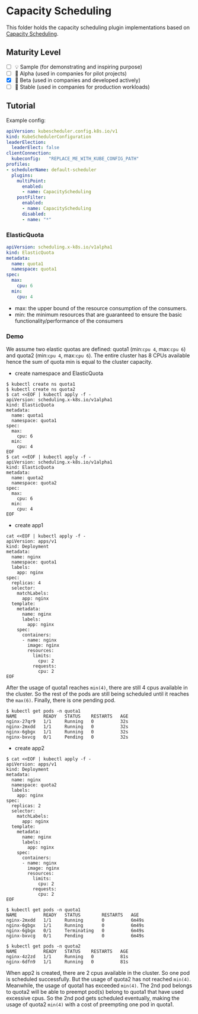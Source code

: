 # Capacity Scheduling

This folder holds the capacity scheduling plugin implementations based on [Capacity Scheduling](https://github.com/kubernetes-sigs/scheduler-plugins/tree/master/kep/9-capacity-scheduling).

## Maturity Level

<!-- Check one of the values: Sample, Alpha, Beta, GA -->

- [ ] 💡 Sample (for demonstrating and inspiring purpose)
- [ ] 👶 Alpha (used in companies for pilot projects)
- [x] 👦 Beta (used in companies and developed actively)
- [ ] 👨 Stable (used in companies for production workloads)

## Tutorial

Example config:

```yaml
apiVersion: kubescheduler.config.k8s.io/v1
kind: KubeSchedulerConfiguration
leaderElection:
  leaderElect: false
clientConnection:
  kubeconfig:   "REPLACE_ME_WITH_KUBE_CONFIG_PATH"
profiles:
- schedulerName: default-scheduler
  plugins:
    multiPoint:
      enabled:
      - name: CapacityScheduling
    postFilter:
      enabled:
      - name: CapacityScheduling
      disabled:
      - name: "*"
```

### ElasticQuota

```yaml
apiVersion: scheduling.x-k8s.io/v1alpha1
kind: ElasticQuota
metadata:
  name: quota1
  namespace: quota1
spec:
  max:
    cpu: 6
  min:
    cpu: 4
```

- max: the upper bound of the resource consumption of the consumers.
- min: the minimum resources that are guaranteed to ensure the basic functionality/performance of the consumers

### Demo

We assume two elastic quotas are defined: quota1 (min:`cpu 4`, max:`cpu 6`) and quota2 
(min:`cpu 4`, max:`cpu 6`). The entire cluster 
has 8 CPUs available hence the sum of quota min is equal to the cluster capacity.

- create namespace and ElasticQuota

```script
$ kubectl create ns quota1
$ kubectl create ns quota2
$ cat <<EOF | kubectl apply -f -
apiVersion: scheduling.x-k8s.io/v1alpha1
kind: ElasticQuota
metadata:
  name: quota1
  namespace: quota1
spec:
  max:
    cpu: 6
  min:
    cpu: 4
EOF
$ cat <<EOF | kubectl apply -f -
apiVersion: scheduling.x-k8s.io/v1alpha1
kind: ElasticQuota
metadata:
  name: quota2
  namespace: quota2
spec:
  max:
    cpu: 6
  min:
    cpu: 4
EOF
```
 
- create app1

```script
cat <<EOF | kubectl apply -f -
apiVersion: apps/v1
kind: Deployment
metadata:
  name: nginx
  namespace: quota1
  labels:
    app: nginx
spec:
  replicas: 4
  selector:
    matchLabels:
      app: nginx
  template:
    metadata:
      name: nginx
      labels:
        app: nginx
    spec:
      containers:
      - name: nginx
        image: nginx
        resources:
          limits:
            cpu: 2
          requests:
            cpu: 2
EOF
```

After the usage of quota1 reaches `min(4)`, there are still 4 cpus available in the cluster. So the rest of the pods are still being scheduled until it reaches the `max(6)`. Finally, there is one pending pod.

```script
$ kubectl get pods -n quota1
NAME          READY   STATUS    RESTARTS   AGE
nginx-27qr9   1/1     Running   0          32s
nginx-2mxdd   1/1     Running   0          32s
nginx-6gbgx   1/1     Running   0          32s
nginx-bxvcg   0/1     Pending   0          32s
```

- create app2

```script
$ cat <<EOF | kubectl apply -f -
apiVersion: apps/v1
kind: Deployment
metadata:
  name: nginx
  namespace: quota2
  labels:
    app: nginx
spec:
  replicas: 2
  selector:
    matchLabels:
      app: nginx
  template:
    metadata:
      name: nginx
      labels:
        app: nginx
    spec:
      containers:
      - name: nginx
        image: nginx
        resources:
          limits:
            cpu: 2
          requests:
            cpu: 2
EOF
```

```script
$ kubectl get pods -n quota1
NAME          READY   STATUS        RESTARTS   AGE
nginx-2mxdd   1/1     Running       0          6m49s
nginx-6gbgx   1/1     Running       0          6m49s
nginx-6gbgx   0/1     Terminating   0          6m49s
nginx-bxvcg   0/1     Pending       0          6m49s

$ kubectl get pods -n quota2
NAME          READY   STATUS    RESTARTS   AGE
nginx-4z2zd   1/1     Running   0          81s
nginx-6dfn9   1/1     Running   0          81s
```

When app2 is created, there are 2 cpus available in the cluster. So one pod is scheduled successfully. But the usage of quota2 has not reached `min(4)`. Meanwhile, the usage of quota1 has exceeded `min(4)`. The 2nd pod belongs to quota2 will be able to preempt pod(s) belong to quota1 that have used excessive cpus. So the 2nd pod gets scheduled eventually, making the usage of quota2 `min(4)` with a cost of preempting one pod in quota1.

